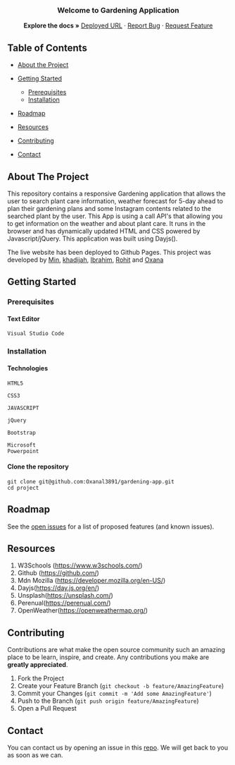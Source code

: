 <br />

  <h3 align="center">Welcome to Gardening Application</h3>

  <p align="center">
    <strong>Explore the docs »</strong>
    <a href="" target="_blank">Deployed URL</a>
    ·
    <a href="https://github.com/Oxanal3891/gardening-app/issues">Report Bug</a>
    ·
    <a href="https://github.com/Oxanal3891/gardening-app/issues">Request Feature</a>
  </p>
</p>

<!-- TABLE OF CONTENTS -->

## Table of Contents

- [About the Project](#about-the-project)

- [Getting Started](#getting-started)

  - [Prerequisites](#prerequisites)
  - [Installation](#installation)

- [Roadmap](#roadmap)
- [Resources](#resources)
- [Contributing](#contributing)
- [Contact](#contact)

## About The Project

This repository contains a responsive Gardening application that allows the user to search plant care information, weather forecast for 5-day ahead to plan their gardening plans and some Instagram contents related to the searched plant by the user. This App is using a call API's that allowing you to get information on the weather and about plant care. It runs in the browser and has dynamically updated HTML and CSS powered by Javascript/jQuery. This application was built using Dayjs().

The live website has been deployed to
Github Pages. This project was developed by [Min](https://github.com/ItIsMLiu), [khadijah](https://github.com/Kjhohura24), [Ibrahim](https://github.com/iy2k22), [Rohit](https://github.com/rshaarma) and [Oxana](https://github.com/Oxanal3891)

## Getting Started

### Prerequisites

#### Text Editor

```shell
Visual Studio Code
```

### Installation

#### Technologies

```shell
HTML5
```

```shell
CSS3
```

```shell
JAVASCRIPT
```

```shell
jQuery
```

```shell
Bootstrap
```

```shell
Microsoft
Powerpoint
```

#### Clone the repository

```shell
git clone git@github.com:Oxanal3891/gardening-app.git
cd project
```

<!-- ROADMAP -->

## Roadmap

See the [open issues](https://github.com/Oxanal3891/gardening-app/issues) for a list of proposed features (and known issues).

## Resources

1. W3Schools (https://www.w3schools.com/)
2. Github (https://github.com/)
3. Mdn Mozilla (https://developer.mozilla.org/en-US/)
4. Dayjs(https://day.js.org/en/)
5. Unsplash(https://unsplash.com/)
6. Perenual(https://perenual.com/)
7. OpenWeather(https://openweathermap.org/)

<!-- CONTRIBUTING -->

## Contributing

Contributions are what make the open source community such an amazing place to be learn, inspire, and create. Any contributions you make are **greatly appreciated**.

1. Fork the Project
2. Create your Feature Branch (`git checkout -b feature/AmazingFeature`)
3. Commit your Changes (`git commit -m 'Add some AmazingFeature'`)
4. Push to the Branch (`git push origin feature/AmazingFeature`)
5. Open a Pull Request

## Contact

You can contact us by opening an issue in this [repo](https://github.com/Oxanal3891/gardening-app/issues). We will get back to you as soon as we can.
